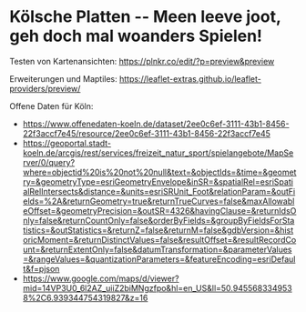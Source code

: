 # Kölsche Platten -- Meen leeve joot, geh doch mal woanders Spielen!

Testen von Kartenansichten:  https://plnkr.co/edit/?p=preview&preview

Erweiterungen und Maptiles: https://leaflet-extras.github.io/leaflet-providers/preview/

Offene Daten für Köln: 
* https://www.offenedaten-koeln.de/dataset/2ee0c6ef-3111-43b1-8456-22f3accf7e45/resource/2ee0c6ef-3111-43b1-8456-22f3accf7e45
* https://geoportal.stadt-koeln.de/arcgis/rest/services/freizeit_natur_sport/spielangebote/MapServer/0/query?where=objectid%20is%20not%20null&text=&objectIds=&time=&geometry=&geometryType=esriGeometryEnvelope&inSR=&spatialRel=esriSpatialRelIntersects&distance=&units=esriSRUnit_Foot&relationParam=&outFields=%2A&returnGeometry=true&returnTrueCurves=false&maxAllowableOffset=&geometryPrecision=&outSR=4326&havingClause=&returnIdsOnly=false&returnCountOnly=false&orderByFields=&groupByFieldsForStatistics=&outStatistics=&returnZ=false&returnM=false&gdbVersion=&historicMoment=&returnDistinctValues=false&resultOffset=&resultRecordCount=&returnExtentOnly=false&datumTransformation=&parameterValues=&rangeValues=&quantizationParameters=&featureEncoding=esriDefault&f=pjson
* https://www.google.com/maps/d/viewer?mid=14VP3U0_6l2AZ_uiiZ2biMNgzfpo&hl=en_US&ll=50.9455683349538%2C6.939344754319827&z=16
